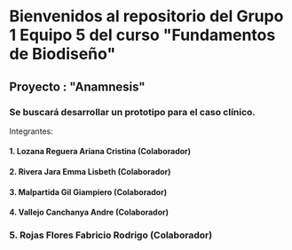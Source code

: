 # Bienvenidos al repositorio del Grupo 1 Equipo 5 del curso "Fundamentos de Biodiseño"
## Proyecto : "Anamnesis"
### Se buscará desarrollar un prototipo para el caso clínico.
Integrantes: 
#### 1. Lozana Reguera Ariana Cristina (Colaborador)
#### 2. Rivera Jara Emma Lisbeth (Colaborador)
#### 3. Malpartida Gil Giampiero (Colaborador)
#### 4. Vallejo Canchanya Andre (Colaborador)
### 5. Rojas Flores Fabricio Rodrigo (Colaborador)
